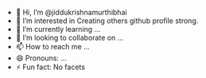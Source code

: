 - 👋 Hi, I’m @jiddukrishnamurthibhai
- 👀 I’m interested in Creating others github profile strong.
- 🌱 I’m currently learning ...
- 💞️ I’m looking to collaborate on ...
- 📫 How to reach me ...
- 😄 Pronouns: ...
- ⚡ Fun fact: No facets

<!---
jiddukrishnamurthibhai/jiddukrishnamurthibhai is a ✨ special ✨ repository because its `README.md` (this file) appears on your GitHub profile.
You can click the Preview link to take a look at your changes.
--->
